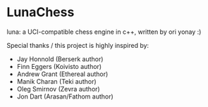 # LunaChess
luna: a UCI-compatible chess engine in c++, written by ori yonay :)

Special thanks / this project is highly inspired by:
- Jay Honnold (Berserk author)
- Finn Eggers (Koivisto author)
- Andrew Grant (Ethereal author)
- Manik Charan (Teki author)
- Oleg Smirnov (Zevra author)
- Jon Dart (Arasan/Fathom author)
